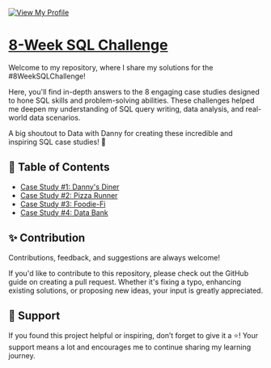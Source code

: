[![View My Profile](https://img.shields.io/badge/View-My_Profile-blue?logo=GitHub)](https://github.com/seeam1026)

# [8-Week SQL Challenge](https://8weeksqlchallenge.com)

Welcome to my repository, where I share my solutions for the #8WeekSQLChallenge!

Here, you'll find in-depth answers to the 8 engaging case studies designed to hone SQL skills and problem-solving abilities. These challenges helped me deepen my understanding of SQL query writing, data analysis, and real-world data scenarios.

A big shoutout to Data with Danny for creating these incredible and inspiring SQL case studies! 🎉

## 📖 Table of Contents

- [Case Study #1: Danny's Diner](https://github.com/seeam1026/SQL-data-exploration/blob/main/Case%20study%20-%20Danny's%20Diner/README.md)
- [Case Study #2: Pizza Runner](https://github.com/seeam1026/SQL-data-exploration/blob/main/Case%20study%20-%20Pizza%20runner/README.md)
- [Case Study #3: Foodie-Fi](https://github.com/seeam1026/SQL-data-exploration/blob/main/Case%20Study%20-%20Foodie-Fi/README.md)
- [Case Study #4: Data Bank](https://github.com/seeam1026/SQL-data-exploration/tree/main/Case%20study%20-%20Data%20Bank/README.md)

## ✨ Contribution
Contributions, feedback, and suggestions are always welcome!

If you'd like to contribute to this repository, please check out the GitHub guide on creating a pull request. Whether it's fixing a typo, enhancing existing solutions, or proposing new ideas, your input is greatly appreciated.

## 👏 Support
If you found this project helpful or inspiring, don’t forget to give it a ⭐️! Your support means a lot and encourages me to continue sharing my learning journey.
